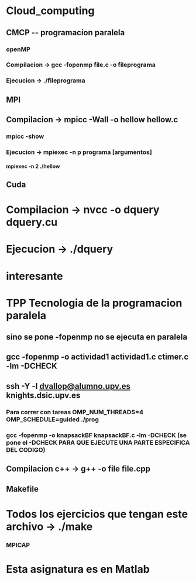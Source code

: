 # Cloud_computing

## CMCP -- programacion paralela
### openMP
### Compilacion -> gcc -fopenmp file.c -o fileprograma
#### 
### Ejecucion -> ./fileprograma

## MPI
## Compilacion -> mpicc -Wall -o hellow hellow.c
### mpicc -show
### Ejecucion -> mpiexec -n p programa [argumentos]
#### mpiexec -n 2 ./hellow

## Cuda
# Compilacion -> nvcc -o dquery dquery.cu
# Ejecucion   -> ./dquery


# interesante 

# TPP Tecnologia de la programacion paralela
## sino se pone -fopenmp no se ejecuta en paralela
## gcc -fopenmp -o actividad1 actividad1.c ctimer.c -lm -DCHECK
## ssh -Y -l dvallop@alumno.upv.es knights.dsic.upv.es
### Para correr con tareas OMP_NUM_THREADS=4 OMP_SCHEDULE=guided ./prog
### gcc -fopenmp -o knapsackBF knapsackBF.c -lm -DCHECK (se pone el -DCHECK PARA QUE EJECUTE UNA PARTE ESPECIFICA DEL CODIGO)
## Compilacion c++ -> g++ -o file file.cpp

## Makefile
# Todos los ejercicios que tengan este archivo -> ./make 

### MPICAP
# Esta asignatura es en Matlab
